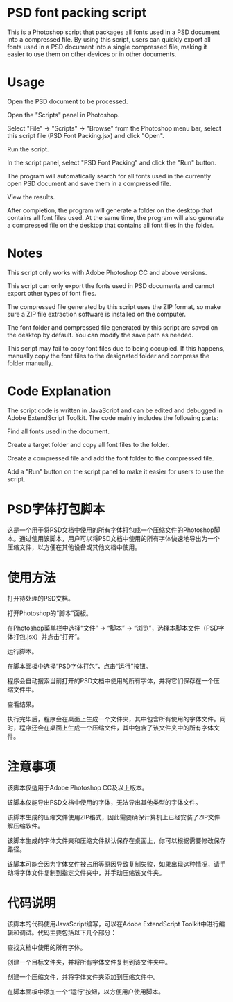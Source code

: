# PSD font packing script
This is a Photoshop script that packages all fonts used in a PSD document into a compressed file. By using this script, users can quickly export all fonts used in a PSD document into a single compressed file, making it easier to use them on other devices or in other documents.

# Usage
Open the PSD document to be processed.

Open the "Scripts" panel in Photoshop.

Select "File" -> "Scripts" -> "Browse" from the Photoshop menu bar, select this script file (PSD Font Packing.jsx) and click "Open".

Run the script.

In the script panel, select "PSD Font Packing" and click the "Run" button.

The program will automatically search for all fonts used in the currently open PSD document and save them in a compressed file.

View the results.

After completion, the program will generate a folder on the desktop that contains all font files used. At the same time, the program will also generate a compressed file on the desktop that contains all font files in the folder.

# Notes
This script only works with Adobe Photoshop CC and above versions.

This script can only export the fonts used in PSD documents and cannot export other types of font files.

The compressed file generated by this script uses the ZIP format, so make sure a ZIP file extraction software is installed on the computer.

The font folder and compressed file generated by this script are saved on the desktop by default. You can modify the save path as needed.

This script may fail to copy font files due to being occupied. If this happens, manually copy the font files to the designated folder and compress the folder manually.

# Code Explanation
The script code is written in JavaScript and can be edited and debugged in Adobe ExtendScript Toolkit. The code mainly includes the following parts:

Find all fonts used in the document.

Create a target folder and copy all font files to the folder.

Create a compressed file and add the font folder to the compressed file.

Add a "Run" button on the script panel to make it easier for users to use the script.



# PSD字体打包脚本
这是一个用于将PSD文档中使用的所有字体打包成一个压缩文件的Photoshop脚本。通过使用该脚本，用户可以将PSD文档中使用的所有字体快速地导出为一个压缩文件，以方便在其他设备或其他文档中使用。

# 使用方法
打开待处理的PSD文档。

打开Photoshop的“脚本”面板。

在Photoshop菜单栏中选择“文件” -> “脚本” -> “浏览”，选择本脚本文件（PSD字体打包.jsx）并点击“打开”。

运行脚本。

在脚本面板中选择“PSD字体打包”，点击“运行”按钮。

程序会自动搜索当前打开的PSD文档中使用的所有字体，并将它们保存在一个压缩文件中。

查看结果。

执行完毕后，程序会在桌面上生成一个文件夹，其中包含所有使用的字体文件。同时，程序还会在桌面上生成一个压缩文件，其中包含了该文件夹中的所有字体文件。

# 注意事项
该脚本仅适用于Adobe Photoshop CC及以上版本。

该脚本仅能导出PSD文档中使用的字体，无法导出其他类型的字体文件。

该脚本生成的压缩文件使用ZIP格式，因此需要确保计算机上已经安装了ZIP文件解压缩软件。

该脚本生成的字体文件夹和压缩文件默认保存在桌面上，你可以根据需要修改保存路径。

该脚本可能会因为字体文件被占用等原因导致复制失败，如果出现这种情况，请手动将字体文件复制到指定文件夹中，并手动压缩该文件夹。

# 代码说明
该脚本的代码使用JavaScript编写，可以在Adobe ExtendScript Toolkit中进行编辑和调试。代码主要包括以下几个部分：

查找文档中使用的所有字体。

创建一个目标文件夹，并将所有字体文件复制到该文件夹中。

创建一个压缩文件，并将字体文件夹添加到压缩文件中。

在脚本面板中添加一个“运行”按钮，以方便用户使用脚本。
